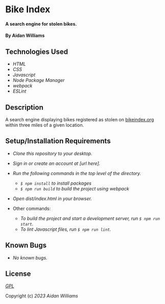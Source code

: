 # Bike Index

#### A search engine for stolen bikes.

#### By Aidan Williams

## Technologies Used

* _HTML_
* _CSS_
* _Javascript_
* _Node Package Manager_
* _webpack_
* _ESLint_

## Description

A search engine displaying bikes registered as stolen on [bikeindex.org](bikeindex.org) within three miles of a given location.

## Setup/Installation Requirements

* _Clone this repository to your desktop._
* _Sign in or create an account at [url here]._
* _Run the following commands in the top level of the directory._
  * _`$ npm install` to install packages_
  * _`$ npm run build` to build the project using webpack_
* _Open dist/index.html in your browser._

* Other commands:
  * _To build the project and start a development server, run `$ npm run start`._
  * _To lint Javascript files, run `$ npm run lint`._

## Known Bugs

* _No known bugs._

## License

_[GPL](https://en.wikipedia.org/wiki/GNU_General_Public_License)_

Copyright (c) _2023_ _Aidan Williams_